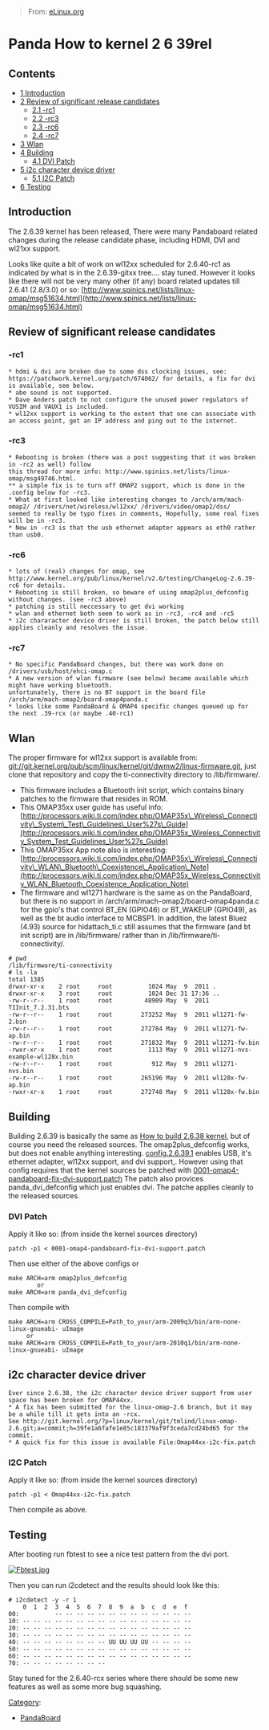 > From: [eLinux.org](http://eLinux.org/Panda_How_to_kernel_2_6_39rel "http://eLinux.org/Panda_How_to_kernel_2_6_39rel")


# Panda How to kernel 2 6 39rel



## Contents

-   [1 Introduction](#introduction)
-   [2 Review of significant release
    candidates](#review-of-significant-release-candidates)
    -   [2.1 -rc1](#-rc1)
    -   [2.2 -rc3](#-rc3)
    -   [2.3 -rc6](#-rc6)
    -   [2.4 -rc7](#-rc7)
-   [3 Wlan](#wlan)
-   [4 Building](#building)
    -   [4.1 DVI Patch](#dvi-patch)
-   [5 i2c character device driver](#i2c-character-device-driver)
    -   [5.1 I2C Patch](#i2c-patch)
-   [6 Testing](#testing)

## Introduction

The 2.6.39 kernel has been released, There were many Pandaboard related
changes during the release candidate phase, including HDMI, DVI and
wl21xx support.

Looks like quite a bit of work on wl12xx scheduled for 2.6.40-rc1 as
indicated by what is in the 2.6.39-gitxx tree.... stay tuned. However it
looks like there will not be very many other (if any) board related
updates till 2.6.41 (2.8/3.0) or so:
[http://www.spinics.net/lists/linux-omap/msg51634.html](http://www.spinics.net/lists/linux-omap/msg51634.html)

## Review of significant release candidates

### -rc1

    * hdmi & dvi are broken due to some dss clocking issues, see: https://patchwork.kernel.org/patch/674062/ for details, a fix for dvi is available, see below.
    * abe sound is not supported.
    * Dave Anders patch to not configure the unused power regulators of VUSIM and VAUX1 is included.
    * wl12xx support is working to the extent that one can associate with an access point, get an IP address and ping out to the internet.

### -rc3

    * Rebooting is broken (there was a post suggesting that it was broken in -rc2 as well) follow
    this thread for more info: http://www.spinics.net/lists/linux-omap/msg49746.html.
    ** a simple fix is to turn off OMAP2 support, which is done in the .config below for -rc3.
    * What at first looked like interesting changes to /arch/arm/mach-omap2/ /drivers/net/wireless/wl12xx/ /drivers/video/omap2/dss/
    seemed to really be typo fixes in comments, Hopefully, some real fixes will be in -rc3.
    * New in -rc3 is that the usb ethernet adapter appears as eth0 rather than usb0.

### -rc6

    * lots of (real) changes for omap, see http://www.kernel.org/pub/linux/kernel/v2.6/testing/ChangeLog-2.6.39-rc6 for details.
    * Rebooting is still broken, so beware of using omap2plus_defconfig without changes. (see -rc3 above)
    * patching is still neccessary to get dvi working
    * wlan and ethernet both seem to work as in -rc3, -rc4 and -rc5
    * i2c chararacter device driver is still broken, the patch below still applies cleanly and resolves the issue.

### -rc7

    * No specific PandaBoard changes, but there was work done on /drivers/usb/host/ehci-omap.c
    * A new version of wlan firmware (see below) became available which might have working bluetooth.
    unfortunately, there is no BT support in the board file /arch/arm/mach-omap2/board-omap4panda.c
    * looks like some PandaBoard & OMAP4 specific changes queued up for the next .39-rcx (or maybe .40-rc1)



## Wlan

The proper firmware for wl12xx support is available from:
[git://git.kernel.org/pub/scm/linux/kernel/git/dwmw2/linux-firmware.git](git://git.kernel.org/pub/scm/linux/kernel/git/dwmw2/linux-firmware.git),
just clone that repository and copy the ti-connectivity directory to
/lib/firmware/.

-   This firmware includes a Bluetooth init script, which contains
    binary patches to the firmware that resides in ROM.
-   This OMAP35xx user guide has useful info:
    [http://processors.wiki.ti.com/index.php/OMAP35x\_Wireless\_Connectivity\_System\_Test\_Guidelines\_User%27s\_Guide](http://processors.wiki.ti.com/index.php/OMAP35x_Wireless_Connectivity_System_Test_Guidelines_User%27s_Guide)
-   This OMAP35xx App note also is interesting:
    [http://processors.wiki.ti.com/index.php/OMAP35x\_Wireless\_Connectivity\_WLAN\_Bluetooth\_Coexistence\_Application\_Note](http://processors.wiki.ti.com/index.php/OMAP35x_Wireless_Connectivity_WLAN_Bluetooth_Coexistence_Application_Note)
-   The firmware and wl1271 hardware is the same as on the PandaBoard,
    but there is no support in /arch/arm/mach-omap2/board-omap4panda.c
    for the gpio's that control BT\_EN (GPIO46) or BT\_WAKEUP (GPIO49),
    as well as the bt audio interface to MCBSP1. In addition, the latest
    Bluez (4.93) source for hidattach\_ti.c still assumes that the
    firmware (and bt init script) are in /lib/firmware/ rather than in
    /lib/firmware/ti-connectivity/.

<!-- -->

    # pwd
    /lib/firmware/ti-connectivity
    # ls -la
    total 1385
    drwxr-xr-x    2 root     root          1024 May  9  2011 .
    drwxr-xr-x    3 root     root          1024 Dec 31 17:36 ..
    -rw-r--r--    1 root     root         48909 May  9  2011 TIInit_7.2.31.bts
    -rw-r--r--    1 root     root        273252 May  9  2011 wl1271-fw-2.bin
    -rw-r--r--    1 root     root        272784 May  9  2011 wl1271-fw-ap.bin
    -rw-r--r--    1 root     root        271832 May  9  2011 wl1271-fw.bin
    -rwxr-xr-x    1 root     root          1113 May  9  2011 wl1271-nvs-example-wl128x.bin
    -rw-r--r--    1 root     root           912 May  9  2011 wl1271-nvs.bin
    -rw-r--r--    1 root     root        265196 May  9  2011 wl128x-fw-ap.bin
    -rwxr-xr-x    1 root     root        272748 May  9  2011 wl128x-fw.bin



## Building

Building 2.6.39 is basically the same as [How to build 2.6.38
kernel](http://eLinux.org/Panda_How_to_kernel_2_6_38 "Panda How to kernel 2 6 38"), but
of course you need the released sources. The omap2plus\_defconfig works,
but does not enable anything interesting.
[config.2.6.39.1](http://eLinux.org/images/c/cb/Config.2.6.39.1 "Config.2.6.39.1")
enables USB, it's ethernet adapter, wl12xx support, and dvi support,.
However using that config requires that the kernel sources be patched
with
[0001-omap4-pandaboard-fix-dvi-support.patch](http://eLinux.org/images/9/97/0001-omap4-pandaboard-fix-dvi-support.patch "0001-omap4-pandaboard-fix-dvi-support.patch")
The patch also provices panda\_dvi\_defconfig which just enables dvi.
The patche applies cleanly to the released sources.

### DVI Patch

Apply it like so: (from inside the kernel sources directory)

    patch -p1 < 0001-omap4-pandaboard-fix-dvi-support.patch

Then use either of the above configs or

    make ARCH=arm omap2plus_defconfig
            or
    make ARCH=arm panda_dvi_defconfig

Then compile with

    make ARCH=arm CROSS_COMPILE=Path_to_your/arm-2009q3/bin/arm-none-linux-gnueabi- uImage
         or
    make ARCH=arm CROSS_COMPILE=Path_to_your/arm-2010q1/bin/arm-none-linux-gnueabi- uImage



## i2c character device driver

    Ever since 2.6.38, the i2c character device driver support from user space has been broken for OMAP44xx.
    * A fix has been submitted for the linux-omap-2.6 branch, but it may be a while till it gets into an -rcx.
    See http://git.kernel.org/?p=linux/kernel/git/tmlind/linux-omap-2.6.git;a=commit;h=39fe1a6fafe1e85c183379af9f3ceda7cd24bd65 for the commit.
    * A quick fix for this issue is available File:Omap44xx-i2c-fix.patch

### I2C Patch

Apply it like so: (from inside the kernel sources directory)

    patch -p1 < Omap44xx-i2c-fix.patch

Then compile as above.



## Testing

After booting run fbtest to see a nice test pattern from the dvi port.

[![Fbtest.jpg](http://eLinux.org/images/thumb/b/bc/Fbtest.jpg/240px-Fbtest.jpg)](http://eLinux.org/File:Fbtest.jpg)

Then you can run i2cdetect and the results should look like this:

    # i2cdetect -y -r 1
        0  1  2  3  4  5  6  7  8  9  a  b  c  d  e  f
    00:          -- -- -- -- -- -- -- -- -- -- -- -- --
    10: -- -- -- -- -- -- -- -- -- -- -- -- -- -- -- --
    20: -- -- -- -- -- -- -- -- -- -- -- -- -- -- -- --
    30: -- -- -- -- -- -- -- -- -- -- -- -- -- -- -- --
    40: -- -- -- -- -- -- -- -- UU UU UU UU -- -- -- --
    50: -- -- -- -- -- -- -- -- -- -- -- -- -- -- -- --
    60: -- -- -- -- -- -- -- -- -- -- -- -- -- -- -- --
    70: -- -- -- -- -- -- -- --

Stay tuned for the 2.6.40-rcx series where there should be some new
features as well as some more bug squashing.


[Category](http://eLinux.org/Special:Categories "Special:Categories"):

-   [PandaBoard](http://eLinux.org/Category:PandaBoard "Category:PandaBoard")

